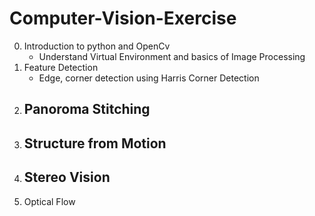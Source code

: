 # Computer-Vision-Exercise

0. Introduction to python and OpenCv
   - Understand Virtual Environment and basics of Image Processing
1. Feature Detection
   - Edge, corner detection using Harris Corner Detection
2. Panoroma Stitching
   -
3. Structure from Motion
   -
4. Stereo Vision
   -
5. Optical Flow
